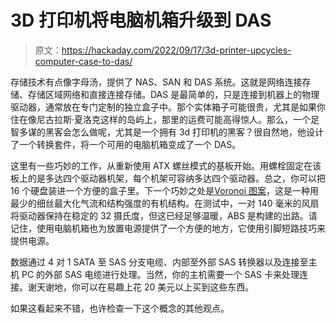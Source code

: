 # 3D 打印机将电脑机箱升级到 DAS

> 原文：<https://hackaday.com/2022/09/17/3d-printer-upcycles-computer-case-to-das/>

存储技术有点像字母汤，提供了 NAS、SAN 和 DAS 系统。这就是网络连接存储、存储区域网络和直接连接存储。DAS 是最简单的，只是连接到机器上的物理驱动器，通常放在专门定制的独立盒子中。那个实体箱子可能很贵，尤其是如果你住在像尼古拉斯·夏洛克这样的岛屿上，那里的运费可能高得惊人。那么，一个足智多谋的黑客会怎么做呢，尤其是一个拥有 3d 打印机的黑客？很自然地，他设计了一个转换套件，将一个可用的电脑机箱变成了一个 DAS。

这里有一些巧妙的工作，从重新使用 ATX 螺丝模式的基板开始。用螺栓固定在该板上的是多达四个驱动器机架，每个机架可容纳多达四个驱动器。总之，你可以把 16 个硬盘装进一个方便的盒子里。下一个巧妙之处是[Voronoi 图案](https://github.com/WebSVG/voronoi)，这是一种用最少的细丝最大化气流和结构强度的有机结构。在测试中，一对 140 毫米的风扇将驱动器保持在稳定的 32 摄氏度，但这已经足够温暖，ABS 是构建的出路。请记住，使用电脑机箱也为放置电源提供了一个方便的地方，它使用引脚短路技巧来提供电源。

数据通过 4 对 1 SATA 至 SAS 分支电缆、内部至外部 SAS 转换器以及连接至主机 PC 的外部 SAS 电缆进行处理。当然，你的主机需要一个 SAS 卡来处理连接。谢天谢地，你可以在易趣上花 20 美元以上买到这些东西。

如果这看起来不错，也许检查一下这个概念的其他观点。